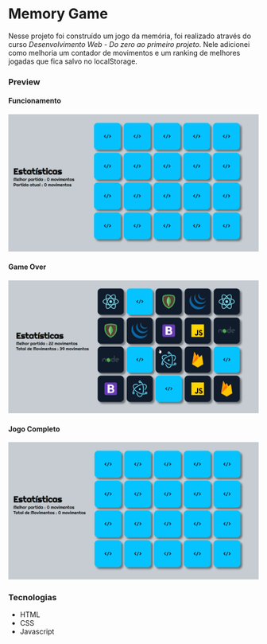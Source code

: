 # Memory Game

Nesse projeto foi construído um jogo da memória, foi realizado através do curso *Desenvolvimento Web - Do zero ao primeiro projeto*. Nele adicionei como melhoria um contador de movimentos e um ranking de melhores jogadas que fica salvo no localStorage.

### Preview
#### Funcionamento
![](/assets/preview1.gif)
#### Game Over
![](/assets/previewGameOver.gif)
#### Jogo Completo
![](/assets/previewFull.gif)

### Tecnologias
* HTML
* CSS 
* Javascript
